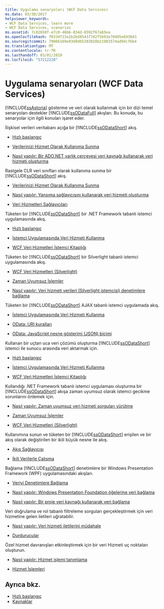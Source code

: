```yaml
---
title: Uygulama senaryoları (WCF Data Services)
ms.date: 03/30/2017
helpviewer_keywords:
- WCF Data Services, learn more
- WCF Data Services, scenarios
ms.assetid: 7c82658f-e7c0-46b6-834d-6592f67ab5ea
ms.openlocfilehash: f0334f23a1b2bd454377d2f5b93e70495e693043
ms.sourcegitcommit: 79066169e93d9d65203028b21983574ad9dcf6b4
ms.translationtype: MT
ms.contentlocale: tr-TR
ms.lasthandoff: 03/01/2019
ms.locfileid: "57212228"
---
```

# <a name="application-scenarios-wcf-data-services"></a>Uygulama senaryoları (WCF Data Services)

[!INCLUDE[ssAstoria](../../../../includes/ssastoria-md.md)] gösterme ve veri olarak kullanmak için bir dizi temel senaryoları destekler [!INCLUDE[ssODataFull](../../../../includes/ssodatafull-md.md)] akışları. Bu konuda, bu senaryolar için ilgili konuları işaret eder.

İlişkisel verileri veritabanı açığa bir [!INCLUDE[ssODataShort](../../../../includes/ssodatashort-md.md)] akış.
- [Hızlı başlangıç](../../../../docs/framework/data/wcf/quickstart-wcf-data-services.md)

- [Verilerinizi Hizmet Olarak Kullanıma Sunma](../../../../docs/framework/data/wcf/exposing-your-data-as-a-service-wcf-data-services.md)

- [Nasıl yapılır: Bir ADO.NET varlık çerçevesi veri kaynağı kullanarak veri hizmeti oluşturma](../../../../docs/framework/data/wcf/create-a-data-service-using-an-adonet-ef-data-wcf.md)

Rastgele CLR veri sınıfları olarak kullanıma sunma bir [!INCLUDE[ssODataShort](../../../../includes/ssodatashort-md.md)] akış.
- [Verilerinizi Hizmet Olarak Kullanıma Sunma](../../../../docs/framework/data/wcf/exposing-your-data-as-a-service-wcf-data-services.md)

- [Nasıl yapılır: Yansıma sağlayıcısını kullanarak veri hizmeti oluşturma](../../../../docs/framework/data/wcf/create-a-data-service-using-rp-wcf-data-services.md)

- [Veri Hizmetleri Sağlayıcıları](../../../../docs/framework/data/wcf/data-services-providers-wcf-data-services.md)

Tüketen bir [!INCLUDE[ssODataShort](../../../../includes/ssodatashort-md.md)] bir .NET Framework tabanlı istemci uygulamasında akış.
- [Hızlı başlangıç](../../../../docs/framework/data/wcf/quickstart-wcf-data-services.md)

- [İstemci Uygulamasında Veri Hizmeti Kullanma](../../../../docs/framework/data/wcf/using-a-data-service-in-a-client-application-wcf-data-services.md)

- [WCF Veri Hizmetleri İstemci Kitaplığı](../../../../docs/framework/data/wcf/wcf-data-services-client-library.md)

Tüketen bir [!INCLUDE[ssODataShort](../../../../includes/ssodatashort-md.md)] bir Silverlight tabanlı istemci uygulamasında akış.
- [WCF Veri Hizmetleri (Silverlight)](https://docs.microsoft.com/previous-versions/windows/silverlight/dotnet-windows-silverlight/cc838234(v=vs.95))

- [Zaman Uyumsuz İşlemler](../../../../docs/framework/data/wcf/asynchronous-operations-wcf-data-services.md)

- [Nasıl yapılır: Veri hizmeti verileri (Silverlight istemcisi) denetimlere bağlama](https://docs.microsoft.com/previous-versions/dotnet/wcf-data-services/ee681614(v=vs.103))

Tüketen bir [!INCLUDE[ssODataShort](../../../../includes/ssodatashort-md.md)] AJAX tabanlı istemci uygulamada akış.
- [İstemci Uygulamasında Veri Hizmeti Kullanma](../../../../docs/framework/data/wcf/using-a-data-service-in-a-client-application-wcf-data-services.md)

- [OData: URI kuralları](https://go.microsoft.com/fwlink/?LinkId=185564)

- [OData: JavaScript nesne gösterimi (JSON) biçimi](https://go.microsoft.com/fwlink/?LinkId=185790)

Kullanan bir uçtan uca veri çözümü oluşturma [!INCLUDE[ssODataShort](../../../../includes/ssodatashort-md.md)] istemci ile sunucu arasında veri aktarmak için.
- [Hızlı başlangıç](../../../../docs/framework/data/wcf/quickstart-wcf-data-services.md)

- [İstemci Uygulamasında Veri Hizmeti Kullanma](../../../../docs/framework/data/wcf/using-a-data-service-in-a-client-application-wcf-data-services.md)

- [WCF Veri Hizmetleri İstemci Kitaplığı](../../../../docs/framework/data/wcf/wcf-data-services-client-library.md)

Kullandığı .NET Framework tabanlı istemci uygulaması oluşturma bir [!INCLUDE[ssODataShort](../../../../includes/ssodatashort-md.md)] akışa zaman uyumsuz olarak istemci gecikme sorunlarını önlemek için.
- [Nasıl yapılır: Zaman uyumsuz veri hizmeti sorguları yürütme](../../../../docs/framework/data/wcf/how-to-execute-asynchronous-data-service-queries-wcf-data-services.md)

- [Zaman Uyumsuz İşlemler](../../../../docs/framework/data/wcf/asynchronous-operations-wcf-data-services.md)

- [WCF Veri Hizmetleri (Silverlight)](https://docs.microsoft.com/previous-versions/windows/silverlight/dotnet-windows-silverlight/cc838234(v=vs.95))

Kullanımına sunun ve tüketen bir [!INCLUDE[ssODataShort](../../../../includes/ssodatashort-md.md)] erişilen ve bir akış olarak değiştirilen bir ikili büyük nesne ile akış.
- [Akış Sağlayıcısı](../../../../docs/framework/data/wcf/streaming-provider-wcf-data-services.md)

- [İkili Verilerle Çalışma](../../../../docs/framework/data/wcf/working-with-binary-data-wcf-data-services.md)

Bağlama [!INCLUDE[ssODataShort](../../../../includes/ssodatashort-md.md)] denetimlere bir Windows Presentation Framework (WPF) uygulamasındaki akışları.
- [Veriyi Denetimlere Bağlama](../../../../docs/framework/data/wcf/binding-data-to-controls-wcf-data-services.md)

- [Nasıl yapılır: Windows Presentation Foundation öğelerine veri bağlama](../../../../docs/framework/data/wcf/bind-data-to-wpf-elements-wcf-data-services.md)

- [Nasıl yapılır: Bir proje veri kaynağı kullanarak veri bağlama](../../../../docs/framework/data/wcf/how-to-bind-data-using-a-project-data-source-wcf-data-services.md)

Veri doğrulama ve rol tabanlı filtreleme sorguları gerçekleştirmek için veri hizmetine gelen iletileri uğratabilir.
- [Nasıl yapılır: Veri hizmeti iletilerini müdahale](../../../../docs/framework/data/wcf/how-to-intercept-data-service-messages-wcf-data-services.md)

- [Durdurucular](../../../../docs/framework/data/wcf/interceptors-wcf-data-services.md)

Özel hizmet davranışları etkinleştirmek için bir veri Hizmeti uç noktaları oluşturun.
- [Nasıl yapılır: Hizmet işlemi tanımlama](../../../../docs/framework/data/wcf/how-to-define-a-service-operation-wcf-data-services.md)

- [Hizmet İşlemleri](../../../../docs/framework/data/wcf/service-operations-wcf-data-services.md)

## <a name="see-also"></a>Ayrıca bkz.

- [Hızlı başlangıç](../../../../docs/framework/data/wcf/quickstart-wcf-data-services.md)
- [Kaynaklar](../../../../docs/framework/data/wcf/wcf-data-services-resources.md)
